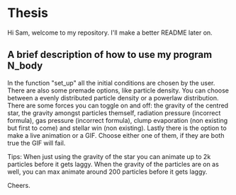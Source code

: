 # Thesis
Hi Sam, welcome to my repository. I'll make a better README later on.

## A brief description of how to use my program N_body
In the function "set_up" all the initial conditions are chosen by the user. There are also some premade options, like particle density. You can choose between a evenly distributed particle density or a powerlaw distribution. There are some forces you can toggle on and off: the gravity of the centred star, the gravity amongst particles themself, radiation pressure (incorrect formula), gas pressure (incorrect formula), clump evaporation (non existing but first to come) and stellar win (non existing). Lastly there is the option to make a live animation or a GIF. Choose either one of them, if they are both true the GIF will fail.

Tips: When just using the gravity of the star you can animate up to 2k particles before it gets laggy. When the gravity of the particles are on as well, you can max animate around 200 particles before it gets laggy.

Cheers.
